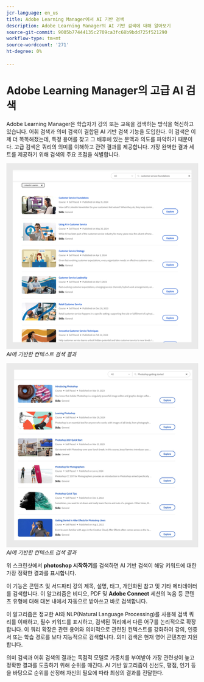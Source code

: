 ```yaml
---
jcr-language: en_us
title: Adobe Learning Manager에서 AI 기반 검색
description: Adobe Learning Manager의 AI 기반 검색에 대해 알아보기
source-git-commit: 9005b77444135c2709ca3fc68b9bdd725f521290
workflow-type: tm+mt
source-wordcount: '271'
ht-degree: 0%

---
```


# Adobe Learning Manager의 고급 AI 검색

Adobe Learning Manager은 학습자가 강의 또는 교육을 검색하는 방식을 혁신하고 있습니다. 어휘 검색과 의미 검색이 결합된 AI 기반 검색 기능을 도입한다. 이 검색은 이제 더 똑똑해졌는데, 특정 용어를 찾고 그 배후에 있는 문맥과 의도를 파악하기 때문이다. 고급 검색은 쿼리의 의미를 이해하고 관련 결과를 제공합니다. 가장 완벽한 결과 세트를 제공하기 위해 검색의 주요 초점을 식별합니다.

![](assets/search-1.png)
_AI에 기반한 컨텍스트 검색 결과_

![](assets/search-2.png)
_AI에 기반한 컨텍스트 검색 결과_

위 스크린샷에서 **photoshop 시작하기**&#x200B;를 검색하면 AI 기반 검색이 해당 키워드에 대한 가장 정확한 결과를 표시합니다.

이 기능은 콘텐츠 및 서드파티 강의 제목, 설명, 태그, 개인화된 참고 및 기타 메타데이터를 검색합니다. 이 알고리즘은 비디오, PDF 및 **Adobe Connect** 세션의 녹음 등 콘텐츠 유형에 대해 대본 내에서 자동으로 받아쓰고 바로 검색합니다.

이 알고리즘은 정교한 AI와 NLP(Natural Language Processing)를 사용해 검색 쿼리를 이해하고, 필수 키워드를 표시하고, 검색된 쿼리에서 다른 어구를 논리적으로 확장합니다. 이 쿼리 확장은 관련 용어와 의미적으로 관련된 컨텍스트를 강화하여 강의, 인증서 또는 학습 경로를 보다 지능적으로 검색합니다. 의미 검색은 현재 영어 콘텐츠만 지원합니다.

의미 검색과 어휘 검색의 결과는 독점적 모델로 가중치를 부여받아 가장 관련성이 높고 정확한 결과를 도출하기 위해 순위를 매긴다. AI 기반 알고리즘이 신선도, 평점, 인기 등을 바탕으로 순위를 산정해 자신의 필요에 따라 최상의 결과를 전달한다.

